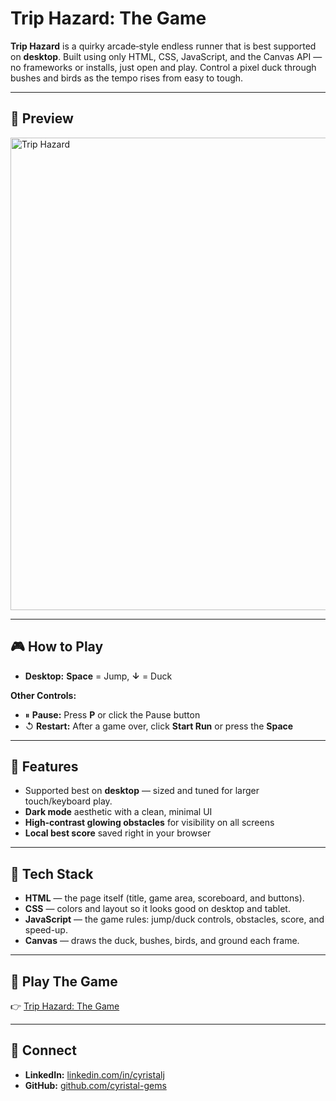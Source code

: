 # Trip Hazard: The Game

**Trip Hazard** is a quirky arcade‑style endless runner that is best supported on **desktop**. Built using only HTML, CSS, JavaScript, and the Canvas API — no frameworks or installs, just open and play. Control a pixel duck through bushes and birds as the tempo rises from easy to tough.

---

## 👀 Preview

<img width="1153" height="756" alt="Trip Hazard" src="https://github.com/user-attachments/assets/ef423e2a-687f-45a1-81a0-2c2bfd7fd3c5" />

---

## 🎮 How to Play
- **Desktop:** **Space** = Jump, **↓** = Duck

**Other Controls:**
- ⏸ **Pause:** Press **P** or click the Pause button  
- ↺ **Restart:** After a game over, click **Start Run** or press the **Space** 

---

## 🚀 Features
- Supported best on **desktop** — sized and tuned for larger touch/keyboard play.  
- **Dark mode** aesthetic with a clean, minimal UI  
- **High‑contrast glowing obstacles** for visibility on all screens  
- **Local best score** saved right in your browser  

---

## 🧰 Tech Stack
- **HTML** — the page itself (title, game area, scoreboard, and buttons).
- **CSS** — colors and layout so it looks good on desktop and tablet.
- **JavaScript** — the game rules: jump/duck controls, obstacles, score, and speed-up.
- **Canvas** — draws the duck, bushes, birds, and ground each frame.

---

## 🎯 Play The Game
👉 [Trip Hazard: The Game](https://cyristal-gems.github.io/trip-hazard/)

---

## 🔗 Connect
- **LinkedIn:** [linkedin.com/in/cyristalj](https://www.linkedin.com/in/cyristalj/)  
- **GitHub:** [github.com/cyristal-gems](https://github.com/cyristal-gems)
